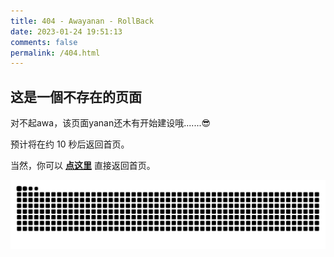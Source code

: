 ```yaml
---
title: 404 - Awayanan - RollBack
date: 2023-01-24 19:51:13
comments: false
permalink: /404.html
---
```


<!-- markdownlint-disable MD039 MD033 -->

## 这是一個不存在的页面

对不起awa，该页面yanan还木有开始建设哦.......😎

预计将在约 <span id="timeout">10</span> 秒后返回首页。

当然，你可以 **[点这里](https://www.awayanan.wang/)** 直接返回首页。

![](https://github.com/liu-cui/liu-cui/blob/main/assets/github-contribution-grid-snake.svg)

<script>
let countTime = 10;

function count() {

  document.getElementById('timeout').textContent = countTime;
  countTime -= 1;
  if(countTime === 0){
    location.href = 'https://www.awayanan.wang/';
  }
  setTimeout(() => {
    count();
  }, 1000);
}

count();
</script>


